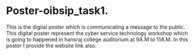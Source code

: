 # Poster-oibsip_task1.
This is the digital poster which is communicating a message to the public.
This digital poster represent the cyber service technology workshop which is going to happened in hansraj college auditorium at 9A.M to 11A.M. 
In this poster I provide the website link also.
